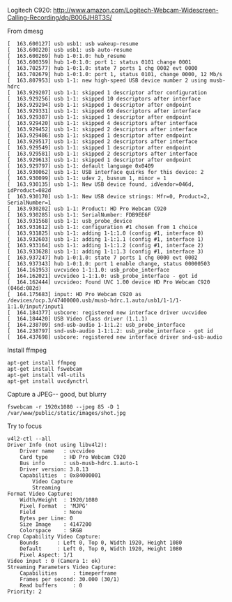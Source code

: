 Logitech C920: http://www.amazon.com/Logitech-Webcam-Widescreen-Calling-Recording/dp/B006JH8T3S/

From dmesg

    [  163.600127] usb usb1: usb wakeup-resume
    [  163.600220] usb usb1: usb auto-resume
    [  163.600269] hub 1-0:1.0: hub_resume
    [  163.600359] hub 1-0:1.0: port 1: status 0101 change 0001
    [  163.702577] hub 1-0:1.0: state 7 ports 1 chg 0002 evt 0000
    [  163.702679] hub 1-0:1.0: port 1, status 0101, change 0000, 12 Mb/s
    [  163.807953] usb 1-1: new high-speed USB device number 2 using musb-hdrc
    [  163.929207] usb 1-1: skipped 1 descriptor after configuration
    [  163.929256] usb 1-1: skipped 10 descriptors after interface
    [  163.929294] usb 1-1: skipped 1 descriptor after endpoint
    [  163.929331] usb 1-1: skipped 60 descriptors after interface
    [  163.929387] usb 1-1: skipped 1 descriptor after endpoint
    [  163.929420] usb 1-1: skipped 4 descriptors after interface
    [  163.929452] usb 1-1: skipped 2 descriptors after interface
    [  163.929486] usb 1-1: skipped 1 descriptor after endpoint
    [  163.929517] usb 1-1: skipped 2 descriptors after interface
    [  163.929549] usb 1-1: skipped 1 descriptor after endpoint
    [  163.929581] usb 1-1: skipped 2 descriptors after interface
    [  163.929613] usb 1-1: skipped 1 descriptor after endpoint
    [  163.929797] usb 1-1: default language 0x0409
    [  163.930062] usb 1-1: USB interface quirks for this device: 2
    [  163.930099] usb 1-1: udev 2, busnum 1, minor = 1
    [  163.930135] usb 1-1: New USB device found, idVendor=046d, idProduct=082d
    [  163.930170] usb 1-1: New USB device strings: Mfr=0, Product=2, SerialNumber=1
    [  163.930202] usb 1-1: Product: HD Pro Webcam C920
    [  163.930285] usb 1-1: SerialNumber: FDB9EE6F
    [  163.931568] usb 1-1: usb_probe_device
    [  163.931612] usb 1-1: configuration #1 chosen from 1 choice
    [  163.931825] usb 1-1: adding 1-1:1.0 (config #1, interface 0)
    [  163.932603] usb 1-1: adding 1-1:1.1 (config #1, interface 1)
    [  163.933164] usb 1-1: adding 1-1:1.2 (config #1, interface 2)
    [  163.933628] usb 1-1: adding 1-1:1.3 (config #1, interface 3)
    [  163.937247] hub 1-0:1.0: state 7 ports 1 chg 0000 evt 0002
    [  163.937343] hub 1-0:1.0: port 1 enable change, status 00000503
    [  164.161953] uvcvideo 1-1:1.0: usb_probe_interface
    [  164.162021] uvcvideo 1-1:1.0: usb_probe_interface - got id
    [  164.162444] uvcvideo: Found UVC 1.00 device HD Pro Webcam C920 (046d:082d)
    [  164.175683] input: HD Pro Webcam C920 as /devices/ocp.3/47400000.usb/musb-hdrc.1.auto/usb1/1-1/1-1:1.0/input/input1
    [  164.184377] usbcore: registered new interface driver uvcvideo
    [  164.184420] USB Video Class driver (1.1.1)
    [  164.238709] snd-usb-audio 1-1:1.2: usb_probe_interface
    [  164.238797] snd-usb-audio 1-1:1.2: usb_probe_interface - got id
    [  164.437698] usbcore: registered new interface driver snd-usb-audio

Install ffmpeg

    apt-get install ffmpeg
    apt-get install fswebcam
    apt-get install v4l-utils
    apt-get install uvcdynctrl

Capture a JPEG-- good, but blurry

    fswebcam -r 1920x1080 --jpeg 85 -D 1 /var/www/public/static/images/shot.jpg

Try to focus

    v4l2-ctl --all
    Driver Info (not using libv4l2):
    	Driver name   : uvcvideo
    	Card type     : HD Pro Webcam C920
    	Bus info      : usb-musb-hdrc.1.auto-1
    	Driver version: 3.8.13
    	Capabilities  : 0x84000001
    		Video Capture
    		Streaming
    Format Video Capture:
    	Width/Height  : 1920/1080
    	Pixel Format  : 'MJPG'
    	Field         : None
    	Bytes per Line: 0
    	Size Image    : 4147200
    	Colorspace    : SRGB
    Crop Capability Video Capture:
    	Bounds      : Left 0, Top 0, Width 1920, Height 1080
    	Default     : Left 0, Top 0, Width 1920, Height 1080
    	Pixel Aspect: 1/1
    Video input : 0 (Camera 1: ok)
    Streaming Parameters Video Capture:
    	Capabilities     : timeperframe
    	Frames per second: 30.000 (30/1)
    	Read buffers     : 0
    Priority: 2

